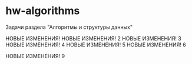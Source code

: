 # hw-algorithms
Задачи раздела "Алгоритмы и структуры данных"

НОВЫЕ ИЗМЕНЕНИЯ!
НОВЫЕ ИЗМЕНЕНИЯ! 2
НОВЫЕ ИЗМЕНЕНИЯ! 3
НОВЫЕ ИЗМЕНЕНИЯ! 4
НОВЫЕ ИЗМЕНЕНИЯ! 5
НОВЫЕ ИЗМЕНЕНИЯ! 6


НОВЫЕ ИЗМЕНЕНИЯ! 9


